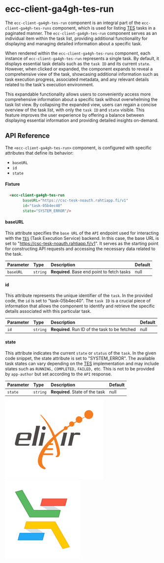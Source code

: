 
# ecc-client-ga4gh-tes-run

The `ecc-client-ga4gh-tes-run` component is an integral part of the `ecc-client-ga4gh-tes-runs` component, which is used for listing [TES](https://github.com/ga4gh/task-execution-schemas) tasks in a paginated manner. The `ecc-client-ga4gh-tes-run` component serves as an individual item within the task list, providing additional functionality for displaying and managing detailed information about a specific task.

When rendered within the `ecc-client-ga4gh-tes-runs` component, each instance of `ecc-client-ga4gh-tes-run` represents a single task. By default, it displays essential task details such as the `task ID` and its current `state`. However, when clicked or expanded, the component expands to reveal a comprehensive view of the task, showcasing additional information such as task execution progress, associated metadata, and any relevant details related to the task's execution environment.

This expandable functionality allows users to conveniently access more comprehensive information about a specific task without overwhelming the task list view. By collapsing the expanded view, users can regain a concise overview of the task list, with only the `task ID` and `state` visible. This feature improves the user experience by offering a balance between displaying essential information and providing detailed insights on-demand.
## API Reference

The `<ecc-client-ga4gh-tes-run>` component, is configured with specific attributes that define its behavior:  
- `baseURL`
- `id`
- `state`

#### Fixture

```html
  <ecc-client-ga4gh-tes-run
        baseURL="https://csc-tesk-noauth.rahtiapp.fi/v1"
        id="task-05b4ec40"
        state="SYSTEM_ERROR"/>
```

#### baseURL 

This attribute specifies the `base URL` of the `API` endpoint used for interacting with the [`TES`](https://github.com/ga4gh/task-execution-schemas) (Task Execution Service) backend. In this case, the base URL is set to "https://csc-tesk-noauth.rahtiapp.fi/v1". It serves as the starting point for constructing API requests and accessing the necessary data related to the task.

| Parameter | Type     | Description                       | Default |
| :-------- | :------- | :-------------------------------- | :-------|
|`baseURL`|`string`|**Required**. Base end point to fetch tasks|null|

#### id

This attribute represents the unique identifier of the `task`. In the provided code, the `id` is set to "task-05b4ec40". The `task ID` is a crucial piece of information that allows the component to identify and retrieve the specific details associated with this particular task.

| Parameter | Type     | Description                       | Default |
| :-------- | :------- | :-------------------------------- | :-------|
|`id`|`string`|**Required**. Run ID of the task to be fetched|null|

#### state

This attribute indicates the current `state` or `status` of the `task`. In the given code snippet, the state attribute is set to "SYSTEM_ERROR". The available task states can vary depending on the [TES](https://github.com/ga4gh/task-execution-schemas) implementation and may include states such as `RUNNING,` `COMPLETED,` `FAILED,` etc. This is not to be provided by `app-author` but set according to the `API` response.

| Parameter | Type     | Description                       | Default |
| :-------- | :------- | :-------------------------------- | :-------|
|`state`|`string`|**Required**. State of the task|null|


![Logo]('./../../../../images/logo-elixir.svg)
![Logo]('./../../../../images/logo-elixir-cloud-aai.svg)

